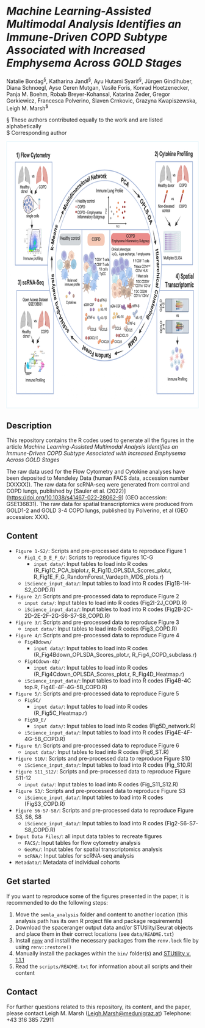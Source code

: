 # *Machine Learning-Assisted Multimodal Analysis Identifies an Immune-Driven COPD Subtype Associated with Increased Emphysema Across GOLD Stages*

Natalie Bordag<sup>§</sup>, Katharina Jandl<sup>§</sup>, Ayu Hutami Syarif<sup>§</sup>, Jürgen Gindlhuber, Diana Schnoegl, Ayse Ceren Mutgan, Vasile Foris, Konrad Hoetzenecker, Panja M. Boehm, Robab Breyer-Kohansal, Katarina Zeder, Gregor Gorkiewicz, Francesca Polverino, Slaven Crnkovic, Grazyna Kwapiszewska, Leigh M. Marsh<sup>$</sup>

§ These authors contributed equally to the work and are listed alphabetically  
$ Corresponding author


<p align="center"><img src="/COPD_graphical_abstract.jpg" height="700" width=900"></p>

## Description
This repository contains the R codes used to generate all the figures in the article *Machine Learning-Assisted Multimodal Analysis Identifies an Immune-Driven COPD Subtype Associated with Increased Emphysema Across GOLD Stages*

The raw data used for the Flow Cytometry and Cytokine analyses have been deposited to Mendeley Data (human FACS data, accession number [XXXXX]). The raw data for scRNA-seq  were generated from control and COPD lungs, published by [Sauler et al. (2022)] (https://doi.org/10.1038/s41467-022-28062-9) (GEO accession: GSE136831). The raw data for spatial transcriptomics were produced from  GOLD1-2 and GOLD 3-4 COPD lungs, published by Polverino, et al (GEO accession: XXX). 

## Content

* `Figure 1-S2/`: Scripts and pre-processed data to reproduce Figure 1
  * `Fig1_C_D_E_F_G/`: Scripts to reproduce figures 1C-G
    * `input data/`: Input tables to load into R codes (R_Fig1C_PCA_biplot.r, R_Fig1D_OPLSDA_Scores_plot.r, R_Fig1E_F_G_RandomForest_Vardepth_MDS_plots.r)
  * `iScience_input_data/`: Input tables to load into R codes (Fig1B-1H-S2_COPD.R) 
* `Figure 2/`: Scripts and pre-processed data to reproduce Figure 2
    * `input data/`: Input tables to load into R codes (Fig2I-2J_COPD.R)
    * `iScience_input_data/`: Input tables to load into R codes (Fig2B-2C-2D-2E-2F-2G-S6-S7-S8_COPD.R) 
* `Figure 3/`: Scripts and pre-processed data to reproduce Figure 3
    * `input data/`: Input tables to load into R codes (Fig3_COPD.R)
* `Figure 4/`: Scripts and pre-processed data to reproduce Figure 4
    * `Fig4Bdown/`
      * `input data/`: Input tables to load into R codes (R_Fig4Bdown_OPLSDA_Scores_plot.r, R_Fig4_COPD_subclass.r)
    * `Fig4Cdown-4D/`
      * `input data/`: Input tables to load into R codes (R_Fig4Cdown_OPLSDA_Scores_plot.r, R_Fig4D_Heatmap.r)
    * `iScience_input_data/`: Input tables to load into R codes (Fig4B-4C top.R, Fig4E-4F-4G-5B_COPD.R) 
* `Figure 5/`: Scripts and pre-processed data to reproduce Figure 5
    * `Fig5C/`
      * `input data/`: Input tables to load into R codes (R_Fig5C_Heatmap.r)
    * `Fig5D_E/`
      * `input data/`: Input tables to load into R codes (Fig5D_network.R)
    * `iScience_input_data/`: Input tables to load into R codes (Fig4E-4F-4G-5B_COPD.R)
* `Figure 6/`: Scripts and pre-processed data to reproduce Figure 6
    * `input data/`: Input tables to load into R codes (Fig6_ST.R)
* `Figure S10/`: Scripts and pre-processed data to reproduce Figure S10
    * `iScience_input_data/`: Input tables to load into R codes (Fig_S10.R)
* `Figure S11_S12/`: Scripts and pre-processed data to reproduce Figure S11-12
    * `input data/`: Input tables to load into R codes (Fig_S11_S12.R)
* `Figure S3/`: Scripts and pre-processed data to reproduce Figure S3
    * `iScience_input_data/`: Input tables to load into R codes (FigS3_COPD.R)
* `Figure S6-S7-S8/`: Scripts and pre-processed data to reproduce Figure S3, S6, S8
    * `iScience_input_data/`: Input tables to load into R codes (Fig2-S6-S7-S8_COPD.R)
* `Input Data Files/`: all input data tables to recreate figures
    * `FACS/`: Input tables for flow cytometry analysis
    * `GeoMx/`: Input tables for spatial transcriptomics analysis
    * `scRNA/`: Input tables for scRNA-seq analysis
* `Metadata/`: Metadata of individual cohorts

  
## Get started

If you want to reproduce some of the figures presented in the paper, it is recommended to do the following steps:

1. Move the `semla_analysis` folder and content to another location (this analysis path has its own R project file and package requirements)  
2. Download the spaceranger output data and/or STUtility/Seurat objects and place them in their correct locations (see `data/README.txt`)  
3. Install [`renv`](https://rstudio.github.io/renv/articles/renv.html) and install the necessary packages from the `renv.lock` file by using `renv::restore()`
4. Manually install the packages within the `bin/` folder(s) and [STUtility v. 1.1.1](https://github.com/jbergenstrahle/STUtility/releases/tag/1.1.1)  
5. Read the `scripts/README.txt` for information about all scripts and their content


## Contact

For further questions related to this repository, its content, and the paper, please contact Leigh M. Marsh (Leigh.Marsh@medunigraz.at) Telephone: +43 316 385 72911
